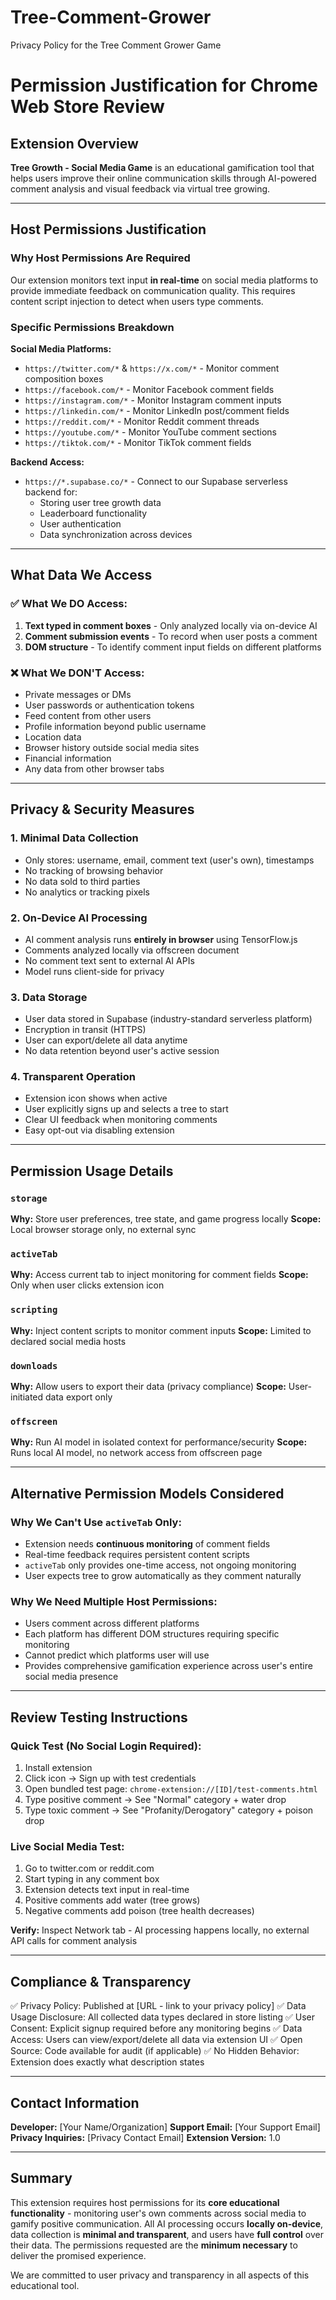 # Tree-Comment-Grower
Privacy Policy for the Tree Comment Grower Game
# Permission Justification for Chrome Web Store Review

## Extension Overview
**Tree Growth - Social Media Game** is an educational gamification tool that helps users improve their online communication skills through AI-powered comment analysis and visual feedback via virtual tree growing.

---

## Host Permissions Justification

### Why Host Permissions Are Required

Our extension monitors text input **in real-time** on social media platforms to provide immediate feedback on communication quality. This requires content script injection to detect when users type comments.

### Specific Permissions Breakdown

**Social Media Platforms:**
- `https://twitter.com/*` & `https://x.com/*` - Monitor comment composition boxes
- `https://facebook.com/*` - Monitor Facebook comment fields
- `https://instagram.com/*` - Monitor Instagram comment inputs
- `https://linkedin.com/*` - Monitor LinkedIn post/comment fields
- `https://reddit.com/*` - Monitor Reddit comment threads
- `https://youtube.com/*` - Monitor YouTube comment sections
- `https://tiktok.com/*` - Monitor TikTok comment fields

**Backend Access:**
- `https://*.supabase.co/*` - Connect to our Supabase serverless backend for:
  - Storing user tree growth data
  - Leaderboard functionality
  - User authentication
  - Data synchronization across devices

---

## What Data We Access

### ✅ What We DO Access:
1. **Text typed in comment boxes** - Only analyzed locally via on-device AI
2. **Comment submission events** - To record when user posts a comment
3. **DOM structure** - To identify comment input fields on different platforms

### ❌ What We DON'T Access:
- Private messages or DMs
- User passwords or authentication tokens
- Feed content from other users
- Profile information beyond public username
- Location data
- Browser history outside social media sites
- Financial information
- Any data from other browser tabs

---

## Privacy & Security Measures

### 1. Minimal Data Collection
- Only stores: username, email, comment text (user's own), timestamps
- No tracking of browsing behavior
- No data sold to third parties
- No analytics or tracking pixels

### 2. On-Device AI Processing
- AI comment analysis runs **entirely in browser** using TensorFlow.js
- Comments analyzed locally via offscreen document
- No comment text sent to external AI APIs
- Model runs client-side for privacy

### 3. Data Storage
- User data stored in Supabase (industry-standard serverless platform)
- Encryption in transit (HTTPS)
- User can export/delete all data anytime
- No data retention beyond user's active session

### 4. Transparent Operation
- Extension icon shows when active
- User explicitly signs up and selects a tree to start
- Clear UI feedback when monitoring comments
- Easy opt-out via disabling extension

---

## Permission Usage Details

### `storage`
**Why:** Store user preferences, tree state, and game progress locally
**Scope:** Local browser storage only, no external sync

### `activeTab`
**Why:** Access current tab to inject monitoring for comment fields
**Scope:** Only when user clicks extension icon

### `scripting`
**Why:** Inject content scripts to monitor comment inputs
**Scope:** Limited to declared social media hosts

### `downloads`
**Why:** Allow users to export their data (privacy compliance)
**Scope:** User-initiated data export only

### `offscreen`
**Why:** Run AI model in isolated context for performance/security
**Scope:** Runs local AI model, no network access from offscreen page

---

## Alternative Permission Models Considered

### Why We Can't Use `activeTab` Only:
- Extension needs **continuous monitoring** of comment fields
- Real-time feedback requires persistent content scripts
- `activeTab` only provides one-time access, not ongoing monitoring
- User expects tree to grow automatically as they comment naturally

### Why We Need Multiple Host Permissions:
- Users comment across different platforms
- Each platform has different DOM structures requiring specific monitoring
- Cannot predict which platforms user will use
- Provides comprehensive gamification experience across user's entire social media presence

---

## Review Testing Instructions

### Quick Test (No Social Login Required):
1. Install extension
2. Click icon → Sign up with test credentials
3. Open bundled test page: `chrome-extension://[ID]/test-comments.html`
4. Type positive comment → See "Normal" category + water drop
5. Type toxic comment → See "Profanity/Derogatory" category + poison drop

### Live Social Media Test:
1. Go to twitter.com or reddit.com
2. Start typing in any comment box
3. Extension detects text input in real-time
4. Positive comments add water (tree grows)
5. Negative comments add poison (tree health decreases)

**Verify:** Inspect Network tab - AI processing happens locally, no external API calls for comment analysis

---

## Compliance & Transparency

✅ Privacy Policy: Published at [URL - link to your privacy policy]
✅ Data Usage Disclosure: All collected data types declared in store listing
✅ User Consent: Explicit signup required before any monitoring begins
✅ Data Access: Users can view/export/delete all data via extension UI
✅ Open Source: Code available for audit (if applicable)
✅ No Hidden Behavior: Extension does exactly what description states

---

## Contact Information

**Developer:** [Your Name/Organization]
**Support Email:** [Your Support Email]
**Privacy Inquiries:** [Privacy Contact Email]
**Extension Version:** 1.0

---

## Summary

This extension requires host permissions for its **core educational functionality** - monitoring user's own comments across social media to gamify positive communication. All AI processing occurs **locally on-device**, data collection is **minimal and transparent**, and users have **full control** over their data. The permissions requested are the **minimum necessary** to deliver the promised experience.

We are committed to user privacy and transparency in all aspects of this educational tool.
